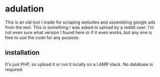 # adulation
This is an old tool I made for scraping websites and assembling google ads from the text.
This is something I was asked to upload by a reddit user. I'm not even sure what version I found here or if it
even works, but any one is free to use the code for any purpose.


## installation
It's just PHP, so upload it or run it locally on a LAMP stack. No database is required.
